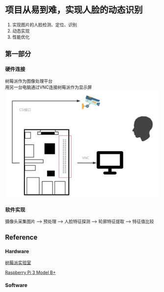 # 项目从易到难，实现人脸的动态识别
1. 实现图片的人脸检测、定位、识别
2. 动态实现
3. 性能优化
## 第一部分
### 硬件连接  
树莓派作为图像处理平台  
用另一台电脑通过VNC连接树莓派作为显示屏  
![图片](./硬件连接.png)
### 软件实现  
摄像头采集图片 --> 预处理 --> 人脸特征探测 --> 轮廓特征提取 --> 特征值比较





## Reference
### Hardware
[树莓派实验室](https://shumeipai.nxez.com)

[Raspberry Pi 3 Model B+](https://www.raspberrypi.org/products/raspberry-pi-3-model-b-plus/)

### Software
